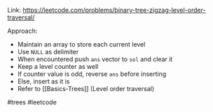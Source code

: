 Link: https://leetcode.com/problems/binary-tree-zigzag-level-order-traversal/

Approach:
- Maintain an array to store each current level 
- Use `NULL` as delimiter 
- When encountered push `ans` vector to `sol` and clear it
- Keep a level counter as well
- If counter value is odd, reverse `ans` before inserting 
- Else, insert as it is
- Refer to [[Basics-Trees]] (Level order traversal)


#trees #leetcode 